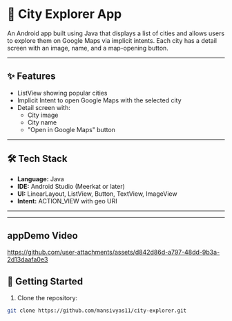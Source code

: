 # 🌆 City Explorer App

An Android app built using Java that displays a list of cities and allows users to explore them on Google Maps via implicit intents. Each city has a detail screen with an image, name, and a map-opening button.

---

## ✨ Features

- ListView showing popular cities
- Implicit Intent to open Google Maps with the selected city
- Detail screen with:
  - City image
  - City name
  - "Open in Google Maps" button

---

## 🛠 Tech Stack

- **Language:** Java  
- **IDE:** Android Studio (Meerkat or later)  
- **UI:** LinearLayout, ListView, Button, TextView, ImageView  
- **Intent:** ACTION_VIEW with geo URI

---



---
## appDemo Video
https://github.com/user-attachments/assets/d842d86d-a797-48dd-9b3a-2d13daafa0e3



## 🚀 Getting Started

1. Clone the repository:

```bash
git clone https://github.com/mansivyas11/city-explorer.git
